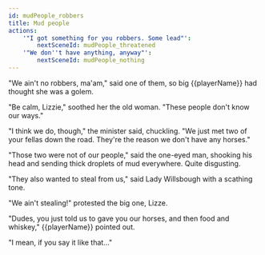 ```yaml
---
id: mudPeople_robbers
title: Mud people
actions:
    '"I got something for you robbers. Some lead"':
        nextSceneId: mudPeople_threatened
    '"We don''t have anything, anyway"':
        nextSceneId: mudPeople_nothing
---
```


"We ain't no robbers, ma'am," said one of them, so big {{playerName}} had thought she was a golem.

"Be calm, Lizzie," soothed her the old woman. "These people don't know our ways."

"I think we do, though," the minister said, chuckling. "We just met two of your fellas down the road. They're the reason we don't have any horses."

"Those two were not of our people," said the one-eyed man, shooking his head and sending thick droplets of mud everywhere. Quite disgusting.

"They also wanted to steal from us," said Lady Willsbough with a scathing tone.

"We ain't stealing!" protested the big one, Lizze.

"Dudes, you just told us to gave you our horses, and then food and whiskey," {{playerName}} pointed out.

"I mean, if you say it like that..."
